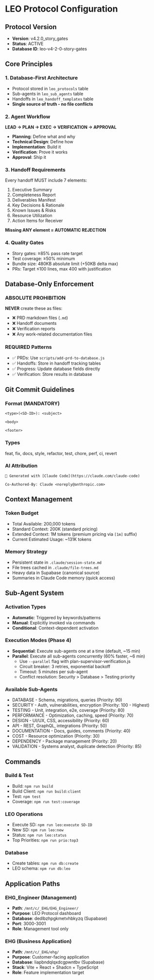 # LEO Protocol Configuration

## Protocol Version
- **Version**: v4.2.0_story_gates
- **Status**: ACTIVE
- **Database ID**: leo-v4-2-0-story-gates

## Core Principles

### 1. Database-First Architecture
- Protocol stored in `leo_protocols` table
- Sub-agents in `leo_sub_agents` table
- Handoffs in `leo_handoff_templates` table
- **Single source of truth - no file conflicts**

### 2. Agent Workflow
**LEAD → PLAN → EXEC → VERIFICATION → APPROVAL**

- **Planning**: Define what and why
- **Technical Design**: Define how
- **Implementation**: Build it
- **Verification**: Prove it works
- **Approval**: Ship it

### 3. Handoff Requirements
Every handoff MUST include 7 elements:
1. Executive Summary
2. Completeness Report
3. Deliverables Manifest
4. Key Decisions & Rationale
5. Known Issues & Risks
6. Resource Utilization
7. Action Items for Receiver

**Missing ANY element = AUTOMATIC REJECTION**

### 4. Quality Gates
- Story gates: ≥85% pass rate target
- Test coverage: ≥50% minimum
- Bundle size: 480KB absolute limit (+50KB delta max)
- PRs: Target ≤100 lines, max 400 with justification

## Database-Only Enforcement

### ABSOLUTE PROHIBITION
**NEVER** create these as files:
- ❌ PRD markdown files (`.md`)
- ❌ Handoff documents
- ❌ Verification reports
- ❌ Any work-related documentation files

### REQUIRED Patterns
- ✅ PRDs: Use `scripts/add-prd-to-database.js`
- ✅ Handoffs: Store in handoff tracking tables
- ✅ Progress: Update database fields directly
- ✅ Verification: Store results in database

## Git Commit Guidelines

### Format (MANDATORY)
```
<type>(<SD-ID>): <subject>

<body>

<footer>
```

### Types
feat, fix, docs, style, refactor, test, chore, perf, ci, revert

### AI Attribution
```
🤖 Generated with [Claude Code](https://claude.com/claude-code)

Co-Authored-By: Claude <noreply@anthropic.com>
```

## Context Management

### Token Budget
- Total Available: 200,000 tokens
- Standard Context: 200K (standard pricing)
- Extended Context: 1M tokens (premium pricing via `[1m]` suffix)
- Current Estimated Usage: ~131K tokens

### Memory Strategy
- Persistent state in `.claude/session-state.md`
- File trees cached in `.claude/file-trees.md`
- Heavy data in Supabase (canonical source)
- Summaries in Claude Code memory (quick access)

## Sub-Agent System

### Activation Types
- **Automatic**: Triggered by keywords/patterns
- **Manual**: Explicitly invoked via commands
- **Conditional**: Context-dependent activation

### Execution Modes (Phase 4)
- **Sequential**: Execute sub-agents one at a time (default, ~15 min)
- **Parallel**: Execute all sub-agents concurrently (60% faster, ~6 min)
  - Use `--parallel` flag with plan-supervisor-verification.js
  - Circuit breaker: 3 retries, exponential backoff
  - Timeout: 5 minutes per sub-agent
  - Conflict resolution: Security > Database > Testing priority

### Available Sub-Agents
- DATABASE - Schema, migrations, queries (Priority: 90)
- SECURITY - Auth, vulnerabilities, encryption (Priority: 100 - Highest)
- TESTING - Unit, integration, e2e, coverage (Priority: 80)
- PERFORMANCE - Optimization, caching, speed (Priority: 70)
- DESIGN - UI/UX, CSS, accessibility (Priority: 60)
- API - REST, GraphQL, integrations (Priority: 50)
- DOCUMENTATION - Docs, guides, comments (Priority: 40)
- COST - Resource optimization (Priority: 30)
- DEPENDENCY - Package management (Priority: 20)
- VALIDATION - Systems analyst, duplicate detection (Priority: 85)

## Commands

### Build & Test
- Build: `npm run build`
- Build Client: `npm run build:client`
- Test: `npm test`
- Coverage: `npm run test:coverage`

### LEO Operations
- Execute SD: `npm run leo:execute SD-ID`
- New SD: `npm run leo:new`
- Status: `npm run leo:status`
- Top Priorities: `npm run prio:top3`

### Database
- Create tables: `npm run db:create`
- LEO schema: `npm run db:leo`

## Application Paths

### EHG_Engineer (Management)
- **Path**: `/mnt/c/_EHG/EHG_Engineer/`
- **Purpose**: LEO Protocol dashboard
- **Database**: dedlbzhpgkmetvhbkyzq (Supabase)
- **Port**: 3000-3001
- **Role**: Management tool only

### EHG (Business Application)
- **Path**: `/mnt/c/_EHG/ehg/`
- **Purpose**: Customer-facing application
- **Database**: liapbndqlqxdcgpwntbv (Supabase)
- **Stack**: Vite + React + Shadcn + TypeScript
- **Role**: Feature implementation target